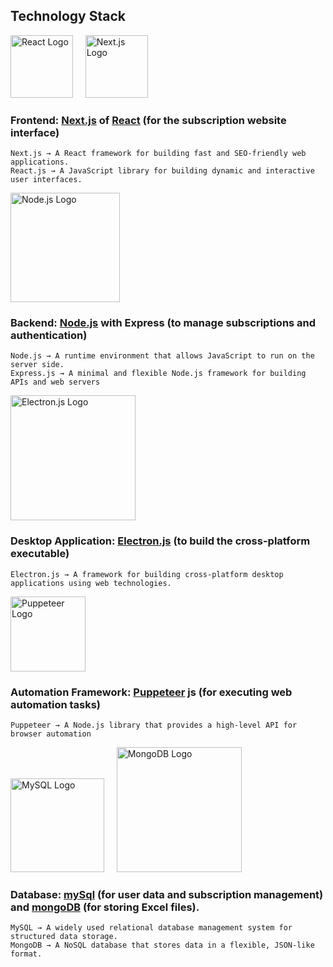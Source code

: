 ## Technology Stack

<img src="/img/1174949_js_react%20js_logo_react_react%20native_icon.png" alt="React Logo" width="100" /> &nbsp;&nbsp;&nbsp; <img src="/img/Next.js_Symbol_Alternative_0.svg" alt="Next.js Logo" width="100" />

### Frontend: **[Next.js](https://nextjs.org/)** of **[React](https://react.dev/)** (for the subscription website interface)
    Next.js → A React framework for building fast and SEO-friendly web applications.
    React.js → A JavaScript library for building dynamic and interactive user interfaces.

<img src="/img/Node.js-Logo.wine.svg" alt="Node.js Logo" width="175" />

### Backend: **[Node.js](https://nodejs.org/en)** with Express (to manage subscriptions and authentication)
    Node.js → A runtime environment that allows JavaScript to run on the server side.
    Express.js → A minimal and flexible Node.js framework for building APIs and web servers

<img src="/img/Electron_(software_framework)-Logo.wine.svg" alt="Electron.js Logo" width="200" />

### Desktop Application: **[Electron.js](https://www.electronjs.org/)** (to build the cross-platform executable)
    Electron.js → A framework for building cross-platform desktop applications using web technologies.

<img src="/img/puppeteer-svgrepo-com.svg" alt="Puppeteer Logo" width="120" />

### Automation Framework: **[Puppeteer](https://pptr.dev/)** js (for executing web automation tasks)
    Puppeteer → A Node.js library that provides a high-level API for browser automation

<img src="/img/MySQL-Logo.wine.svg" alt="MySQL Logo" width="150" /> &nbsp;&nbsp;&nbsp; <img src="/img/MongoDB-Logo.wine.svg" alt="MongoDB Logo" width="200" />

### Database: **[mySql](https://www.mysql.com/)** (for user data and subscription management) and **[mongoDB](https://www.mongodb.com/)** (for storing Excel files).
    MySQL → A widely used relational database management system for structured data storage.
    MongoDB → A NoSQL database that stores data in a flexible, JSON-like format.
